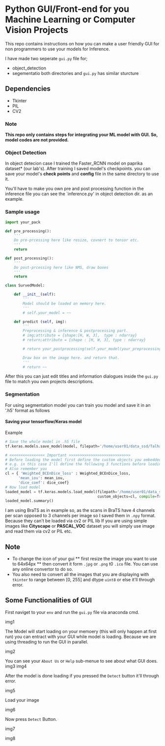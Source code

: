 # Python GUI/Front-end for you Machine Learning or Computer Vision Projects

This repo contains instructions on how you can make a user friendly GUI for non programmers to use your models for Inference.

I have made two seperate `gui.py` file for;
* object_detection
* segementatio
both directories and `gui.py` has similar sturcture

## Dependencies
* Tkinter
* PIL
* CV2

### Note
**This repo only contains steps for integrating your **ML model** with GUI. So, model codes are not provided.**

### Object Detection

In object detecion case I trained the Faster_RCNN model on paprika dataset* (our lab's). After training I saved model's checkpoints.
you can save your model's **check points** and **config** file in the same directory to use it.

You'll have to make you own pre and post processing function in the inference file you can see the `inference.py' in object detection dir. as an example.

### Sample usage

```python
import your_pack

def pre_processing():
    '''
    Do pre-prcessing here like resize, covnert to tensor etc.
    '''
    return

def post_processing():
    '''
    Do post-prcessing here like NMS, draw boxes
    '''
    return

class SurvedModel:

    def __init__(self):
        '''
        Model should be loaded on memory here.  
        '''
        # self.your_model = ~~

    def predict (self, img):
        '''
        Preprocessing & inference & postprocessing part.
        # img;attribute = {shape:[H, W, 3],  type : ndarray}
        # return;attribute = {shape : [H, W, 3], type : ndarray}

        # return your_postprocessing(self.your_model(your_preprocessing(img)))

        Draw box on the image here. and return that. 
        '''
        # return ~~

```

After this you can just edit titles and information dialogues inside the `gui.py` file to match you own projects descriptions.

### Segmentation

For using segmentation model you can train you model and save it in an '.h5' format as follows

#### Saving your tensorflow/Keras model
Example 
```python
# Save the whole model in .h5 file
tf.keras.models.save_model(model, filepath='/home/user01/data_ssd/Talha/brats/brats_model.h5')

# <<<<<<<<<<<<<<<< Important >>>>>>>>>>>>>>>>>>>>>>>>>>>>
# Before loading the model first define the custom objects you embedded in model.
# e.g. in this case I'll define the following 3 functions before loading the model/
# Also remember you
cl = { 'Weighted_BCEnDice_loss' : Weighted_BCEnDice_loss,
      'mean_iou': mean_iou,
      'dice_coef': dice_coef}
# Now load model
loaded_model = tf.keras.models.load_model(filepath='/home/user01/data_ssd/Talha/brats/brats_model.h5',
                                          custom_objects=cl, compile=True) 
loaded_model.summary()

```
I am using BraTS as in example so, as the scans in BraTS have 4 channels per scan opposed to 3 channels per image so I saved them in `.npy` format. Because they can't be loaded via cv2 or PIL lib If you
are using simple images like **Cityscape** or **PASCAL_VOC** dataset you will simply use image and read them via cv2 or PIL etc.

## Note
* To change the icon of your gui 
** first resize the image you want to use to 64x64px
** then convert it form `.jpg` or `.png` t0 `.ico` file. You can use any online convertor to do so.
* You also need to convert all the images that you are displaying with `tkinter` to range between [0, 255] and dtype `uint8` or else it'll through error.

## Some Functionalities of GUI

First naviget to your `env` and run the `gui.py` file via anaconda cmd.

img1

The Model will start loading on your memoery (this will only happen at first run) you can entract with your GUI while model is loading. Because we are using threading to run the GUI in parallel.

img2

You can see your `About Us` or `Help` sub-menue to see about what GUI does.
 img3
img4

After the model is done loading if you pressed the `Detect` button it'll through error.

img5

Load your image

img6

Now press `Detect` Button.

img7

img8